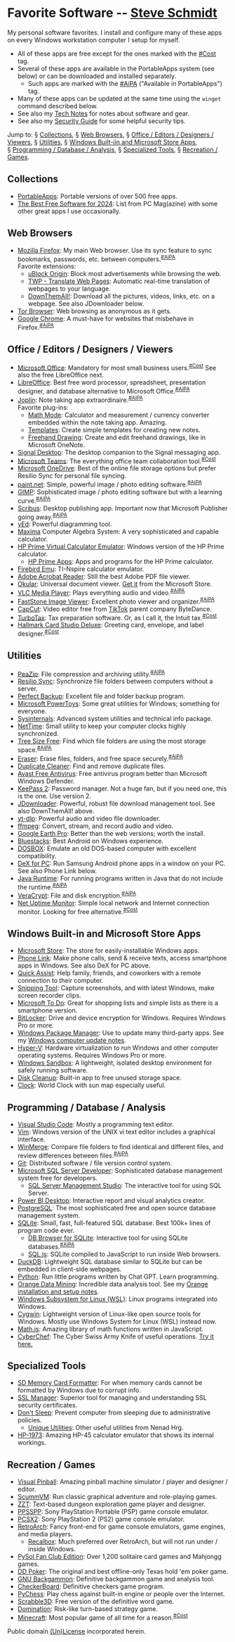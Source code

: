 
<a name="top"></a>
# Favorite Software -- [Steve Schmidt](/)

My personal software favorites.  I install and configure many of these apps on every Windows workstation computer I setup for myself.
- All of these apps are free except for the ones marked with the [#Cost](#top) tag.
- Several of these apps are available in the PortableApps system (see below) or can be downloaded and installed separately.
    - Such apps are marked with the [#AiPA](#top) ("Available in PortableApps") tag.
- Many of these apps can be updated at the same time using the `winget` command described below.
- See also my [Tech Notes](/tech-notes) for notes about software and gear.
- See also my [Security Guide](/security-guide) for some helpful security tips.


Jump to:
    §&nbsp;[Collections](#collections),
    §&nbsp;[Web Browsers](#web),
    §&nbsp;[Office / Editors / Designers / Viewers](#office),
    §&nbsp;[Utilities](#utilities),
    §&nbsp;[Windows Built-iin and Microsoft Store Apps](#windows),
    §&nbsp;[Programming / Database / Analysis](#programming),
    §&nbsp;[Specialized Tools](#specialized),
    §&nbsp;[Recreation / Games](#recreation).


<a name="collections"></a>
## Collections
- [PortableApps](https://portableapps.com/): Portable versions of over 500 free apps.
- [The Best Free Software for 2024](https://www.pcmag.com/picks/best-free-software): List from PC Mag(azine) with some other great apps I use occasionally.


<a name="web"></a>
## Web Browsers
- [Mozilla Firefox](https://www.mozilla.org/en-US/firefox/new/): My main Web browser.  Use its sync feature to sync bookmarks, passwords, etc. between computers.<sup>[#AiPA](#top)</sup>
    <br />Favorite extensions:
    - [uBlock Origin](https://ublockorigin.com/): Block most advertisements while browsing the web.
    - [TWP - Translate Web Pages](https://addons.mozilla.org/en-US/firefox/addon/traduzir-paginas-web/): Automatic real-time translation of webpages to your language.
    - [DownThemAll!](https://www.downthemall.org/): Download all the pictures, videos, links, etc. on a webpage.  See also JDownloader below.
- [Tor Browser](https://www.torproject.org/download/): Web browsing as anonymous as it gets.
- [Google Chrome](https://www.google.com/chrome/index.html): A must-have for websites that misbehave in Firefox.<sup>[#AiPA](#top)</sup>


<a name="office"></a>
## Office / Editors / Designers / Viewers
- [Microsoft Office](https://www.microsoft.com/en-us/microsoft-365/): Mandatory for most small business users.<sup>[#Cost](#top)</sup>  See also the free LibreOffice next.
- [LibreOffice](https://www.libreoffice.org/): Best free word processor, spreadsheet, presentation designer, and database alternative to Microsoft Office.<sup>[#AiPA](#top)</sup>
- [Joplin](https://joplinapp.org/): Note taking app extraordinaire.<sup>[#AiPA](#top)</sup>
    <br />Favorite plug-ins:
    - [Math Mode](https://github.com/CalebJohn/joplin-math-mode): Calculator and measurement / currency converter embedded within the note taking app.  Amazing.
    - [Templates](https://github.com/joplin/plugin-templates): Create simple templates for creating new notes.
    - [Freehand Drawing](https://github.com/personalizedrefrigerator/joplin-plugin-freehand-drawing): Create and edit freehand drawings, like in Microsoft OneNote.
- [Signal Desktop](https://signal.org/download/): The desktop companion to the Signal messaging app.
- [Microsoft Teams](https://www.microsoft.com/en-us/microsoft-teams/log-in): The everything office team collaboration tool.<sup>[#Cost](#top)</sup>
- [Microsoft OneDrive](https://www.microsoft.com/en-us/microsoft-365/onedrive/online-cloud-storage): Best of the online file storage options but prefer Resilio Sync for personal file syncing.
- [paint.net](https://getpaint.net/): Simple, powerful image / photo editing software.<sup>[#AiPA](#top)</sup>
- [GIMP](https://www.gimp.org/): Sophisticated image / photo editing software but with a learning curve.<sup>[#AiPA](#top)</sup>
- [Scribus](https://www.scribus.net/): Desktop publishing app.  Important now that Microsoft Publisher going away.<sup>[#AiPA](#top)</sup>
- [yEd](https://www.yworks.com/products/yed): Powerful diagramming tool. 
- [Maxima](https://maxima.sourceforge.io/) Computer Algebra System: A very sophisticated and capable calculator.
- [HP Prime Virtual Calculator Emulator](https://hpcalcs.com/download/): Windows version of the HP Prime calculator.
    - [HP Prime Apps](https://www.hpcalc.org/): Apps and programs for the HP Prime calculator.
- [Firebird Emu](https://github.com/nspire-emus/firebird/blob/master/README.md): TI-Nspire calculator emulator.
- [Adobe Acrobat Reader](https://get.adobe.com/reader/): Still the best Adobe PDF file viewer.
- [Okular](https://apps.kde.org/okular/): Universal document viewer.  [Get it](https://apps.microsoft.com/detail/9n41msq1wnm8?hl=en-US&gl=US) from the Microsoft Store.
- [VLC Media Player](https://www.videolan.org/vlc/): Plays everything audio and video.<sup>[#AiPA](#top)</sup>
- [FastStone Image Viewer](https://www.faststone.org/): Excellent photo viewer and organizer.<sup>[#AiPA](#top)</sup>
- [CapCut](https://www.capcut.com/): Video editor free from [TikTok](https://www.tiktok.com/) parent company ByteDance.
- [TurboTax](https://turbotax.intuit.com/): Tax preparation software.  Or, as I call it, the Intuit tax.<sup>[#Cost](#top)</sup>
- [Hallmark Card Studio Deluxe](https://www.hallmarksoftware.com/): Greeting card, envelope, and label designer.<sup>[#Cost](#top)</sup>


<a name="utilities"></a>
## Utilities
- [PeaZip](https://peazip.github.io/): File compression and archiving utility.<sup>[#AiPA](#top)</sup>
- [Resilio Sync](https://www.resilio.com/sync/): Synchronize file folders between computers without a server.
- [Perfect Backup](https://www.perfect-backup.com/): Excellent file and folder backup program.
- [Microsoft PowerToys](https://learn.microsoft.com/en-us/windows/powertoys/): Some great utilities for Windows; something for everyone.
- [Sysinternals](https://learn.microsoft.com/en-us/sysinternals/): Advanced system utilities and technical info package.
- [NetTime](https://timesynctool.com/): Small utility to keep your computer clocks highly synchronized.
- [Tree Size Free](https://www.jam-software.com/treesize_free): Find which file folders are using the most storage space.<sup>[#AiPA](#top)</sup>
- [Eraser](https://sourceforge.net/projects/eraser/): Erase files, folders, and free space securely.<sup>[#AiPA](#top)</sup>
- [Duplicate Cleaner](https://www.digitalvolcano.co.uk/dcdownload_versions.html): Find and remove duplicate files.
- [Avast Free Antivirus](https://www.avast.com/en-us/index#pc): Free antivirus program better than Microsoft Windows Defender.
- [KeePass 2](https://www.recalbox.com/): Password manager.  Not a huge fan, but if you need one, this is the one.  Use version 2.
- [JDownloader](https://jdownloader.org/): Powerful, robust file download management tool.  See also DownThemAll! above.
- [yt-dlp](https://github.com/yt-dlp/yt-dlp): Powerful audio and video file downloader.
- [ffmpeg](https://ffmpeg.org/): Convert, stream, and record audio and video.
- [Google Earth Pro](https://www.google.com/earth/about/versions/): Better than the web versions; worth the install.
- [Bluestacks](https://www.bluestacks.com/): Best Android on Windows experience.
- [DOSBOX](https://www.dosbox.com/): Emulate an old DOS-based computer with excellent compatibility.
- [DeX for PC](https://www.samsung.com/ph/support/mobile-devices/how-to-use-samsung-dex-for-pc/): Run Samsung Android phone apps in a window on your PC.  See also Phone Link below.
- [Java Runtime](https://www.java.com/en/download/windows_manual.jsp): For running programs written in Java that do not include the runtime.<sup>[#AiPA](#top)</sup>
- [VeraCrypt](https://www.veracrypt.fr/): File and disk encryption.<sup>[#AiPA](#top)</sup>
- [Net Uptime Monitor](https://netuptimemonitor.com/): Simple local network and Internet connection monitor.  Looking for free alternative.<sup>[#Cost](#top)</sup>


<a name="windows"></a>
## Windows Built-in and Microsoft Store Apps
- [Microsoft Store](https://apps.microsoft.com/home?hl=en-us&gl=US): The store for easily-installable Windows apps.
- [Phone Link](https://www.microsoft.com/en-us/windows/sync-across-your-devices): Make phone calls, send & receive texts, access smartphone apps in Windows.  See also DeX for PC above.
- [Quick Assist](https://apps.microsoft.com/detail/9p7bp5vnwkx5?hl=en-us&gl=US): Help family, friends, and coworkers with a remote connection to their computer.
- [Snipping Tool](https://www.microsoft.com/en-us/windows/tips/snipping-tool): Capture screenshots, and with latest Windows, make screen recorder clips.
- [Microsoft To Do](https://apps.microsoft.com/detail/9nblggh5r558?hl=en-us&gl=US): Great for shopping lists and simple lists as there is a smartphone version.
- [BitLocker](https://support.microsoft.com/en-us/windows/bitlocker-overview-44c0c61c-989d-4a69-8822-b95cd49b1bbf): Drive and device encryption for Windows.  Requires Windows Pro or more.
- [Windows Package Manager](https://learn.microsoft.com/en-us/shows/open-at-microsoft/intro-to-windows-package-manager): Use to update many third-party apps.  See my [Windows computer update notes](tech-notes/windows-computer-update.md).
- [Hyper-V](https://learn.microsoft.com/en-us/windows-server/virtualization/hyper-v/hyper-v-overview?pivots=windows): Hardware virtualization to run Windows and other computer operating systems.  Requires Windows Pro or more.
- [Windows Sandbox](https://learn.microsoft.com/en-us/windows/security/application-security/application-isolation/windows-sandbox/): A lightweight, isolated desktop environment for safely running software.
- [Disk Cleanup](https://support.microsoft.com/en-us/windows/free-up-drive-space-in-windows-85529ccb-c365-490d-b548-831022bc9b32): Built-in app to free unused storage space.
- [Clock](https://apps.microsoft.com/detail/9wzdncrfj3pr?hl=en-us&gl=US): World Clock with sun map especially useful.


<a name="programming"></a>
## Programming / Database / Analysis
- [Visual Studio Code](https://code.visualstudio.com/): Mostly a programming text editor.
- [Vim](https://www.vim.org/): Windows version of the UNIX vi text editor includes a graphical interface.
- [WinMerge](https://winmerge.org/): Compare file folders to find identical and different files, and review differences between files.<sup>[#AiPA](#top)</sup>
- [Git](https://git-scm.com/): Distributed software / file version control system.
- [Microsoft SQL Server Developer](https://www.microsoft.com/en-us/sql-server/sql-server-downloads): Sophisticated database management system free for developers.
    - [SQL Server Management Studio](https://learn.microsoft.com/en-us/sql/ssms/sql-server-management-studio-ssms?view=sql-server-ver16): The interactive tool for using SQL Server.
- [Power BI Desktop](https://www.microsoft.com/en-us/power-platform/products/power-bi/desktop): Interactive report and visual analytics creator.
- [PostgreSQL](https://www.postgresql.org/): The most sophisticated free and open source database management system.
- [SQLite](https://sqlite.org/index.html): Small, fast, full-featured SQL database.  Best 100k+ lines of program code ever.
    - [DB Browser for SQLite](https://sqlitebrowser.org/): Interactive tool for using SQLite databases.<sup>[#AiPA](#top)</sup>
    - [SQL.js](https://sql.js.org/#/): SQLite compiled to JavaScript to run inside Web browsers.
- [DuckDB](https://duckdb.org/): Lightweight SQL database similar to SQLite but can be embedded in client-side webpages.
- [Python](https://www.python.org/): Run little programs written by Chat GPT.  Learn programming.
- [Orange Data Mining](https://orangedatamining.com/): Incredible data analysis tool.  See my [Orange installation and setup notes](tech-notes/orange-data-mining-install-windows.md).
- [Windows Subsystem for Linux (WSL)](https://learn.microsoft.com/en-us/windows/wsl/install): Linux programs integrated into Windows.
- [Cygwin](https://cygwin.com/): Lightweight version of Linux-like open source tools for Windows.  Mostly use Windows System for Linux (WSL) instead now.
- [Math.js](https://mathjs.org/): Amazing library of math functions written in JavaScript.
- [CyberChef](https://github.com/gchq/CyberChef): The Cyber Swiss Army Knife of useful operations.  [Try it here.](https://gchq.github.io/CyberChef/)


<a name="specialized"></a>
## Specialized Tools
- [SD Memory Card Formatter](https://www.sdcard.org/downloads/formatter/): For when memory cards cannot be formatted by Windows due to corrupt info.
- [SSL Manager](https://www.ssl.com/ssl-manager/): Superior tool for managing and understanding SSL security certificates.
- [Don't Sleep](https://www.softwareok.com/?seite=Microsoft/DontSleep): Prevent computer from sleeping due to administrative policies.
    - [Unique Utilities](https://www.softwareok.com/): Other useful utilities from Nenad Hrg.
- [HP-1973](https://sarahkmarr.com/retrohp1973.html): Amazing HP-45 calculator emulator that shows its internal workings.


<a name="recreation"></a>
## Recreation / Games
- [Visual Pinball](https://www.vpforums.org/): Amazing pinball machine simulator / player and designer / editor.
- [ScummVM](https://www.scummvm.org/): Run classic graphical adventure and role-playing games.
- [ZZT](https://museumofzzt.com/): Text-based dungeon exploration game player and designer.
- [PPSSPP](https://www.ppsspp.org/): Sony PlayStation Portable (PSP) game console emulator.
- [PCSX2](https://pcsx2.net/): Sony PlayStation 2 (PS2) game console emulator.
- [RetroArch](https://www.retroarch.com/): Fancy front-end for game console emulators, game engines, and media players.
    - [Recalbox](https://www.recalbox.com/): Much preferred over RetroArch, but will not run under / inside Windows.
- [PySol Fan Club Edition](https://pysolfc.sourceforge.io/): Over 1,200 solitaire card games and Mahjongg games.
- [DD Poker](https://www.ddpoker.com/): The original and best offline-only Texas hold 'em poker game.
- [GNU Backgammon](https://www.gnu.org/software/gnubg/): Definitive backgammon game and analysis tool.
- [CheckerBoard](https://www.fierz.ch/checkerboard.php): Definitive checkers game program.
- [PyChess](https://pychess.github.io/): Play chess against built-in engine or people over the Internet.
- [Scrabble3D](https://sourceforge.net/projects/scrabble/): Free version of the definitive word game.
- [Domination](https://sourceforge.net/projects/domination/): Risk-like turn-based strategy game.
- [Minecraft](https://www.minecraft.net/en-us): Most popular game of all time for a reason.<sup>[#Cost](#top)</sup>


Public domain [(Un)License](/UNLICENSE) incorporated herein.
